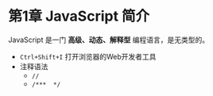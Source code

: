 # 第1章 JavaScript 简介

JavaScript 是一门 **高级、动态、解释型** 编程语言，是无类型的。

- `Ctrl+Shift+I` 打开浏览器的Web开发者工具
- 注释语法
    - `//`
    - `/***  */`

